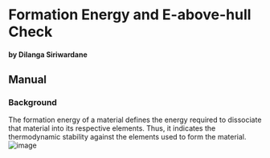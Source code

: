 # Formation Energy and E-above-hull Check
#### by Dilanga Siriwardane

## Manual

### Background

The formation energy of a material defines the energy required to dissociate that material into its respective elements. Thus, it indicates the thermodynamic stability against the elements used to form the material. 
            ![image](https://user-images.githubusercontent.com/33911603/151566484-aca8aa49-9532-4255-a8a7-2fafa48b00ae.png)

